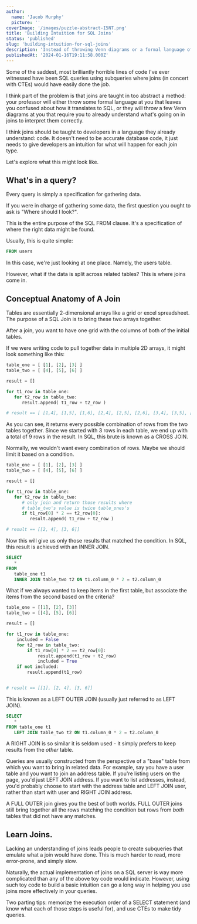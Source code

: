```yaml
---
author:
  name: 'Jacob Murphy'
  picture: ''
coverImage: '/images/puzzle-abstract-I5NT.png'
title: 'Building Intuition for SQL Joins'
status: 'published'
slug: 'building-intuition-for-sql-joins'
description: 'Instead of throwing Venn diagrams or a formal language of sets at students to teach Joins, we should use simple, familiar code.'
publishedAt: '2024-01-16T19:11:58.000Z'
---
```


Some of the saddest, most brilliantly horrible lines of code I've ever witnessed have been SQL queries using subqueries where joins (in concert with CTEs) would have easily done the job.

I think part of the problem is that joins are taught in too abstract a method: your professor will either throw some formal language at you that leaves you confused about how it translates to SQL, or they will throw a few Venn diagrams at you that require you to already understand what's going on in joins to interpret them correctly.

I think joins should be taught to developers in a language they already understand: code. It doesn't need to be accurate database code, it just needs to give developers an intuition for what will happen for each join type.

Let's explore what this might look like.

## What's in a query?

Every query is simply a specification for gathering data.

If you were in charge of gathering some data, the first question you ought to ask is "Where should I look?".

This is the entire purpose of the SQL FROM clause. It's a specification of where the right data might be found.

Usually, this is quite simple:

```sql
FROM users
```

In this case, we're just looking at one place. Namely, the users table.

However, what if the data is split across related tables? This is where joins come in.

## Conceptual Anatomy of A Join

Tables are essentially 2-dimensional arrays like a grid or excel spreadsheet. The purpose of a SQL Join is to bring these two arrays together.

After a join, you want to have one grid with the columns of both of the initial tables.

If we were writing code to pull together data in multiple 2D arrays, it might look something like this:

```python
table_one = [ [1], [2], [3] ]
table_two = [ [4], [5], [6] ]

result = []

for t1_row in table_one:
   for t2_row in table_two:
      result.append( t1_row + t2_row )

# result == [ [1,4], [1,5], [1,6], [2,4], [2,5], [2,6], [3,4], [3,5], [3,6] ]
```

As you can see, it returns every possible combination of rows from the two tables together. Since we started with 3 rows in each table, we end up with a total of 9 rows in the result. In SQL, this brute is known as a CROSS JOIN.

Normally, we wouldn't want every combination of rows. Maybe we should limit it based on a condition.

```python
table_one = [ [1], [2], [3] ]
table_two = [ [4], [5], [6] ]

result = []

for t1_row in table_one:
   for t2_row in table_two:
      # only join and return those results where 
      # table_two's value is twice table_ones's
      if t1_row[0] * 2 == t2_row[0]:
         result.append( t1_row + t2_row )

# result == [[2, 4], [3, 6]]
```

Now this will give us only those results that matched the condition. In SQL, this result is achieved with an INNER JOIN.

```sql
SELECT 
   *
FROM 
   table_one t1
   INNER JOIN table_two t2 ON t1.column_0 * 2 = t2.column_0
```

What if we always wanted to keep items in the first table, but associate the items from the second based on the criteria?

```python
table_one = [[1], [2], [3]]
table_two = [[4], [5], [6]]

result = []

for t1_row in table_one:
    included = False
    for t2_row in table_two:
        if t1_row[0] * 2 == t2_row[0]:
            result.append(t1_row + t2_row)
            included = True
    if not included:
        result.append(t1_row)


# result == [[1], [2, 4], [3, 6]]
```

This is known as a LEFT OUTER JOIN (usually just referred to as LEFT JOIN).

```sql
SELECT
   *
FROM table_one t1
   LEFT JOIN table_two t2 ON t1.column_0 * 2 = t2.column_0
```

A RIGHT JOIN is so similar it is seldom used - it simply prefers to keep results from the *other* table. 

Queries are usually constructed from the perspective of a "base" table from which you want to bring in related data. For example, say you have a user table and you want to join an address table. If you're listing users on the page, you'd just LEFT JOIN address. If you want to list addresses, instead, you'd probably choose to start with the address table and LEFT JOIN user, rather than start with user and RIGHT JOIN address.

A FULL OUTER join gives you the best of both worlds. FULL OUTER joins still bring together all the rows matching the condition but rows from *both* tables that did not have any matches.

## Learn Joins.

Lacking an understanding of joins leads people to create subqueries that emulate what a join would have done. This is much harder to read, more error-prone, and simply slow.

Naturally, the actual implementation of joins on a SQL server is way more complicated than any of the above toy code would indicate. However, using such toy code to build a basic intuition can go a long way in helping you use joins more effectively in your queries.

Two parting tips: memorize the execution order of a SELECT statement (and know what each of those steps is useful for), and use CTEs to make tidy queries.
